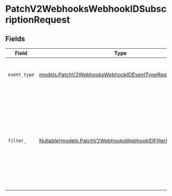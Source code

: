 # PatchV2WebhooksWebhookIDSubscriptionRequest


## Fields

| Field                                                                                                                  | Type                                                                                                                   | Required                                                                                                               | Description                                                                                                            | Example                                                                                                                |
| ---------------------------------------------------------------------------------------------------------------------- | ---------------------------------------------------------------------------------------------------------------------- | ---------------------------------------------------------------------------------------------------------------------- | ---------------------------------------------------------------------------------------------------------------------- | ---------------------------------------------------------------------------------------------------------------------- |
| `event_type`                                                                                                           | [models.PatchV2WebhooksWebhookIDEventTypeRequest](../models/patchv2webhookswebhookideventtyperequest.md)               | :heavy_check_mark:                                                                                                     | Type of event the webhook is subscribed to.                                                                            | note.created                                                                                                           |
| `filter_`                                                                                                              | [Nullable[models.PatchV2WebhooksWebhookIDFilterRequestUnion]](../models/patchv2webhookswebhookidfilterrequestunion.md) | :heavy_check_mark:                                                                                                     | Filters to determine whether the webhook event should be sent. If null, the filter always passes.                      | {<br/>"$and": [<br/>{<br/>"field": "parent_object_id",<br/>"operator": "equals",<br/>"value": "97052eb9-e65e-443f-a297-f2d9a4a7f795"<br/>}<br/>]<br/>} |